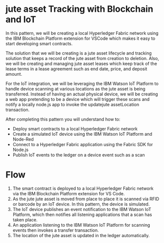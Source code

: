 # jute asset Tracking with Blockchain and IoT

In this pattern, we will be creating a local Hyperledger Fabric network using the IBM Blockchain Platform extension for VSCode which makes it easy to start developing smart contracts. 

The solution that we will be creating is a jute asset lifecycle and tracking solution that keeps a record of the jute asset from creation to deletion. Also, we will be creating and managing jute asset leases which keep track of the lease terms in a lease agreement such as end date, price, and deposit amount. 

For the IoT integration, we will be leveraging the IBM Watson IoT Platform to handle device scanning at various locations as the jute asset is being transferred. Instead of having an actual physical device, we will be creating a web app pretending to be a device which will trigger these scans and notify a locally node.js app to invoke the updatejute assetLocation transaction.

After completing this pattern you will understand how to:
- Deploy smart contracts to a local Hyperledger Fabric network
- Create a simulated IoT device using the IBM Watson IoT Platform and Node-Red
- Connect to a Hyperledger Fabric application using the Fabric SDK for Node.js
- Publish IoT events to the ledger on a device event such as a scan

# Flow
1. The smart contract is deployed to a local Hyperledger Fabric network via the IBM Blockchain Platform extension for VS Code.
2. As the jute jute asset is moved from place to place it is scanned via RFID or barcode by an IoT device. In this pattern, the device is simulated.
3. The IoT device publishes an event notification to the IBM Watson IoT Platform, which then notifies all listening applications that a scan has taken place.
4. An application listening to the IBM Watson IoT Platform for scanning events then invokes a transfer transaction.
5. The location of the jute asset is updated in the ledger automatically.

